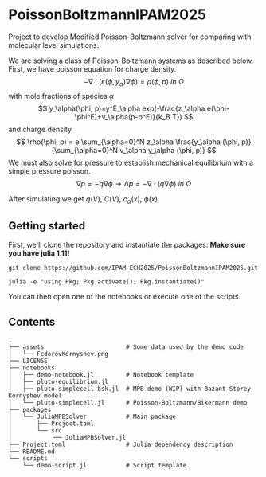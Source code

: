 PoissonBoltzmannIPAM2025
=======================

Project to develop Modified Poisson-Boltzmann solver for comparing with
molecular level simulations.

We are solving a class of Poisson-Boltzmann systems as described below. First, we have poisson equation for charge density.
$$
-\nabla \cdot (\varepsilon(\phi, y_\alpha) \nabla \phi) = \rho(\phi, p)\ in\ \Omega
$$
with mole fractions of species $\alpha$
$$
y_\alpha(\phi, p)=y^E_\alpha exp(-\frac{z_\alpha e(\phi-\phi^E)+v_\alpha(p-p^E)}{k_B T})
$$
and charge density
$$
\rho(\phi, p) = e \sum_{\alpha=0}^N z_\alpha \frac{y_\alpha (\phi, p)}{\sum_{\alpha=0}^N v_\alpha y_\alpha (\phi, p)}
$$
We must also solve for pressure to establish mechanical equilibrium with a simple pressure poisson.
$$
\nabla p = -q\nabla\phi \longrightarrow \Delta p = -\nabla \cdot (q\nabla\phi) \ in\ \Omega
$$

After simulating we get $q(V)$, $C(V)$, $c_\alpha(x)$, $\phi(x)$.

## Getting started
First, we'll clone the repository and instantiate the packages. **Make sure you have julia 1.11!**
```
git clone https://github.com/IPAM-ECH2025/PoissonBoltzmannIPAM2025.git
```
```
julia -e "using Pkg; Pkg.activate(); Pkg.instantiate()"
```
You can then open one of the notebooks or execute one of the scripts.

## Contents
```
.
├── assets                       # Some data used by the demo code 
│   └── FedorovKornyshev.png
├── LICENSE
├── notebooks
│   ├── demo-notebook.jl         # Notebook template
│   ├── pluto-equilibrium.jl
│   ├── pluto-simplecell-bsk.jl  # MPB demo (WIP) with Bazant-Storey-Kornyshev model
│   └── pluto-simplecell.jl      # Poisson-Boltzmann/Bikermann demo
├── packages
│   └── JuliaMPBSolver           # Main package
│       ├── Project.toml
│       └── src
│           └── JuliaMPBSolver.jl
├── Project.toml                 # Julia dependency description
├── README.md
└── scripts
    └── demo-script.jl           # Script template
```
